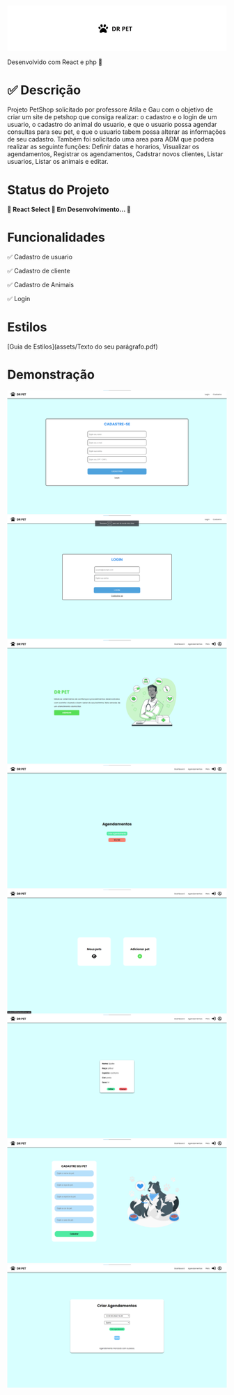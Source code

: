 ![Logo](assets/logo-removebg-preview.png)

Desenvolvido com React e php 🚀

✅ Descrição
===========

Projeto PetShop solicitado por professore Atila e Gau com o objetivo de criar um site de petshop que consiga realizar: o cadastro e o login de um usuario, o cadastro do animal do usuario, e que o usuario possa agendar consultas para seu pet, e que o usuario tabem possa alterar as informações de seu cadastro. Também foi solicitado uma area para ADM que podera realizar as seguinte funções: Definir datas e horarios, Visualizar os agendamentos, Registrar os agendamentos, Cadstrar novos clientes, Listar usuarios, Listar os animais e editar.

Status do Projeto
=================

#### 🚧 React Select 🚀 Em Desenvolvimento... 🚧

Funcionalidades
===============

✅ Cadastro de usuario

✅ Cadastro de cliente

✅ Cadastro de Animais

✅ Login

Estilos
=======

[Guia de Estilos](assets/Texto do seu parágrafo.pdf)

Demonstração
============

![Imagem de Cadastro](assets/Cadastro.png) ![Imagem de Cadastro](assets/Login.png) ![Imagem de Cadastro](assets/Home.png) ![Imagem de Cadastro](assets/Agendar.png) ![Imagem de Cadastro](assets/Pets.png) ![Imagem de Cadastro](assets/MeusPets.png) ![Imagem de Cadastro](assets/AdicionarPets.png) ![Imagem de Cadastro](assets/CriarAgendamento.png)
